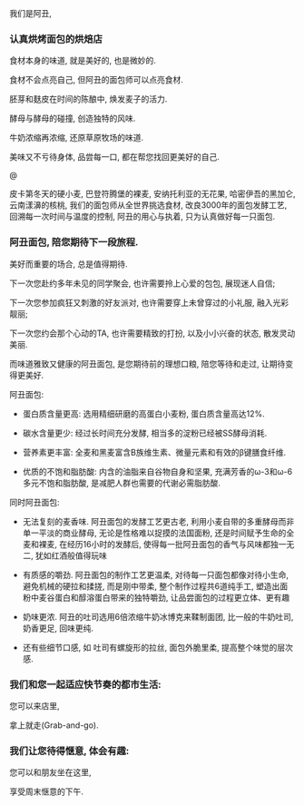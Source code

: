 我们是阿丑, 

### 认真烘烤面包的烘焙店

食材本身的味道, 就是美好的, 也是微妙的. 

食材不会点亮自己, 但阿丑的面包师可以点亮食材.

胚芽和麸皮在时间的陈酿中, 焕发麦子的活力.

酵母与酵母的碰撞, 创造独特的风味.

牛奶浓缩再浓缩, 还原草原牧场的味道.

美味又不亏待身体, 品尝每一口, 都在帮您找回更美好的自己.

@

皮卡第冬天的硬小麦, 巴登符腾堡的裸麦, 安纳托利亚的无花果, 哈密伊吾的黑加仑, 云南漾濞的核桃, 我们的面包师从全世界挑选食材, 改良3000年的面包发酵工艺, 回溯每一次时间与温度的控制, 阿丑的用心与执着, 只为认真做好每一只面包.

### 阿丑面包, 陪您期待下一段旅程.

美好而重要的场合, 总是值得期待.

下一次您赴约多年未见的同学聚会, 也许需要拎上心爱的包包, 展现迷人自信;

下一次您参加疯狂又刺激的好友派对, 也许需要穿上未曾穿过的小礼服, 融入光彩靓丽;

下一次您约会那个心动的TA, 也许需要精致的打扮, 以及小小兴奋的状态, 散发灵动美丽.

而味道雅致又健康的阿丑面包, 是您期待前的理想口粮, 陪您等待和走过, 让期待变得更美好.

阿丑面包:

- 蛋白质含量更高: 选用精细研磨的高蛋白小麦粉, 蛋白质含量高达12%.

- 碳水含量更少: 经过长时间充分发酵, 相当多的淀粉已经被SS酵母消耗.

- 营养素更丰富: 全麦和黑麦富含B族维生素、微量元素和有效的β键膳食纤维.

- 优质的不饱和脂肪酸: 内含的油脂来自谷物自身和坚果, 充满芳香的ω-3和ω-6多元不饱和脂肪酸, 是减肥人群也需要的代谢必需脂肪酸. 

同时阿丑面包:

- 无法复刻的麦香味. 阿丑面包的发酵工艺更古老, 利用小麦自带的多重酵母而非单一平淡的商业酵母, 无论是性格难以捉摸的法国面粉, 还是时间赋予生命的全麦和裸麦, 在经历16小时的发酵后, 使得每一批阿丑面包的香气与风味都独一无二, 犹如红酒般值得玩味

- 有质感的嚼劲. 阿丑面包的制作工艺更温柔, 对待每一只面包都像对待小生命, 避免机械的硬拉和揉搓, 而是刚中带柔, 整个制作过程共6道纯手工, 塑造出面粉中麦谷蛋白和醇溶蛋白带来的独特嚼劲, 让品尝面包的过程更立体、更有趣

- 奶味更浓. 阿丑的吐司选用6倍浓缩牛奶冰博克来鞣制面团, 比一般的牛奶吐司, 奶香更足, 回味更纯.

- 还有些细节口感, 如 吐司有螺旋形的拉丝, 面包外脆里柔, 提高整个味觉的层次感. 

### 我们和您一起适应快节奏的都市生活:

您可以来店里, 

拿上就走(Grab-and-go).

### 我们让您待得惬意, 体会有趣:

您可以和朋友坐在这里,

享受周末惬意的下午.
